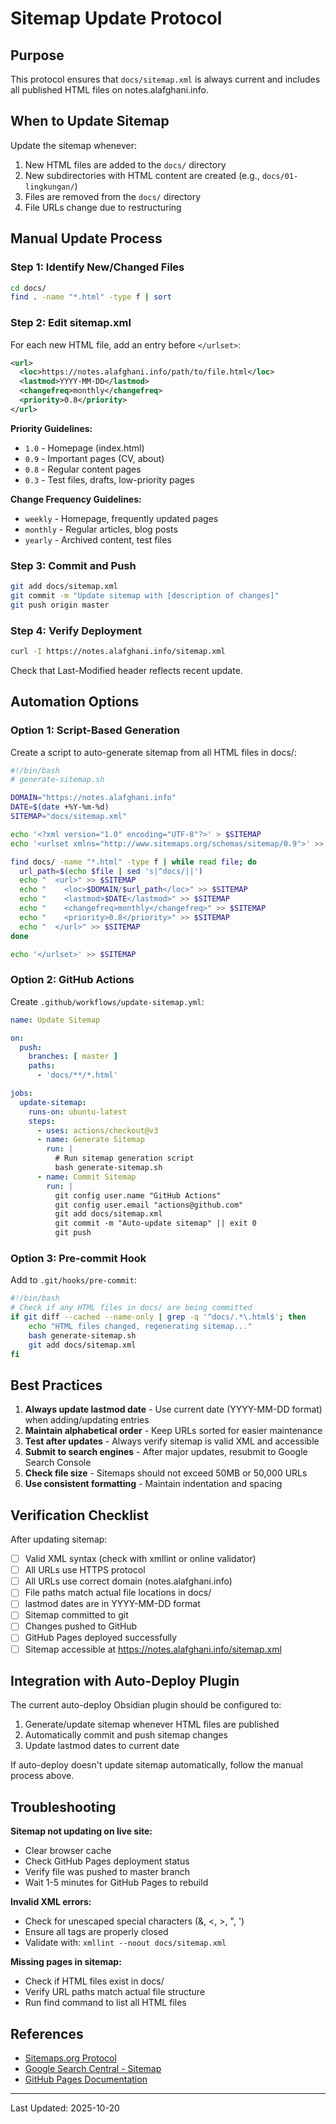 # Sitemap Update Protocol

## Purpose
This protocol ensures that `docs/sitemap.xml` is always current and includes all published HTML files on notes.alafghani.info.

## When to Update Sitemap

Update the sitemap whenever:
1. New HTML files are added to the `docs/` directory
2. New subdirectories with HTML content are created (e.g., `docs/01-lingkungan/`)
3. Files are removed from the `docs/` directory
4. File URLs change due to restructuring

## Manual Update Process

### Step 1: Identify New/Changed Files
```bash
cd docs/
find . -name "*.html" -type f | sort
```

### Step 2: Edit sitemap.xml
For each new HTML file, add an entry before `</urlset>`:

```xml
<url>
  <loc>https://notes.alafghani.info/path/to/file.html</loc>
  <lastmod>YYYY-MM-DD</lastmod>
  <changefreq>monthly</changefreq>
  <priority>0.8</priority>
</url>
```

**Priority Guidelines:**
- `1.0` - Homepage (index.html)
- `0.9` - Important pages (CV, about)
- `0.8` - Regular content pages
- `0.3` - Test files, drafts, low-priority pages

**Change Frequency Guidelines:**
- `weekly` - Homepage, frequently updated pages
- `monthly` - Regular articles, blog posts
- `yearly` - Archived content, test files

### Step 3: Commit and Push
```bash
git add docs/sitemap.xml
git commit -m "Update sitemap with [description of changes]"
git push origin master
```

### Step 4: Verify Deployment
```bash
curl -I https://notes.alafghani.info/sitemap.xml
```

Check that Last-Modified header reflects recent update.

## Automation Options

### Option 1: Script-Based Generation
Create a script to auto-generate sitemap from all HTML files in docs/:

```bash
#!/bin/bash
# generate-sitemap.sh

DOMAIN="https://notes.alafghani.info"
DATE=$(date +%Y-%m-%d)
SITEMAP="docs/sitemap.xml"

echo '<?xml version="1.0" encoding="UTF-8"?>' > $SITEMAP
echo '<urlset xmlns="http://www.sitemaps.org/schemas/sitemap/0.9">' >> $SITEMAP

find docs/ -name "*.html" -type f | while read file; do
  url_path=$(echo $file | sed 's|^docs/||')
  echo "  <url>" >> $SITEMAP
  echo "    <loc>$DOMAIN/$url_path</loc>" >> $SITEMAP
  echo "    <lastmod>$DATE</lastmod>" >> $SITEMAP
  echo "    <changefreq>monthly</changefreq>" >> $SITEMAP
  echo "    <priority>0.8</priority>" >> $SITEMAP
  echo "  </url>" >> $SITEMAP
done

echo '</urlset>' >> $SITEMAP
```

### Option 2: GitHub Actions
Create `.github/workflows/update-sitemap.yml`:

```yaml
name: Update Sitemap

on:
  push:
    branches: [ master ]
    paths:
      - 'docs/**/*.html'

jobs:
  update-sitemap:
    runs-on: ubuntu-latest
    steps:
      - uses: actions/checkout@v3
      - name: Generate Sitemap
        run: |
          # Run sitemap generation script
          bash generate-sitemap.sh
      - name: Commit Sitemap
        run: |
          git config user.name "GitHub Actions"
          git config user.email "actions@github.com"
          git add docs/sitemap.xml
          git commit -m "Auto-update sitemap" || exit 0
          git push
```

### Option 3: Pre-commit Hook
Add to `.git/hooks/pre-commit`:

```bash
#!/bin/bash
# Check if any HTML files in docs/ are being committed
if git diff --cached --name-only | grep -q '^docs/.*\.html$'; then
    echo "HTML files changed, regenerating sitemap..."
    bash generate-sitemap.sh
    git add docs/sitemap.xml
fi
```

## Best Practices

1. **Always update lastmod date** - Use current date (YYYY-MM-DD format) when adding/updating entries
2. **Maintain alphabetical order** - Keep URLs sorted for easier maintenance
3. **Test after updates** - Always verify sitemap is valid XML and accessible
4. **Submit to search engines** - After major updates, resubmit to Google Search Console
5. **Check file size** - Sitemaps should not exceed 50MB or 50,000 URLs
6. **Use consistent formatting** - Maintain indentation and spacing

## Verification Checklist

After updating sitemap:
- [ ] Valid XML syntax (check with xmllint or online validator)
- [ ] All URLs use HTTPS protocol
- [ ] All URLs use correct domain (notes.alafghani.info)
- [ ] File paths match actual file locations in docs/
- [ ] lastmod dates are in YYYY-MM-DD format
- [ ] Sitemap committed to git
- [ ] Changes pushed to GitHub
- [ ] GitHub Pages deployed successfully
- [ ] Sitemap accessible at https://notes.alafghani.info/sitemap.xml

## Integration with Auto-Deploy Plugin

The current auto-deploy Obsidian plugin should be configured to:
1. Generate/update sitemap whenever HTML files are published
2. Automatically commit and push sitemap changes
3. Update lastmod dates to current date

If auto-deploy doesn't update sitemap automatically, follow the manual process above.

## Troubleshooting

**Sitemap not updating on live site:**
- Clear browser cache
- Check GitHub Pages deployment status
- Verify file was pushed to master branch
- Wait 1-5 minutes for GitHub Pages to rebuild

**Invalid XML errors:**
- Check for unescaped special characters (&, <, >, ", ')
- Ensure all tags are properly closed
- Validate with: `xmllint --noout docs/sitemap.xml`

**Missing pages in sitemap:**
- Check if HTML files exist in docs/
- Verify URL paths match actual file structure
- Run find command to list all HTML files

## References

- [Sitemaps.org Protocol](https://www.sitemaps.org/protocol.html)
- [Google Search Central - Sitemap](https://developers.google.com/search/docs/crawling-indexing/sitemaps/overview)
- [GitHub Pages Documentation](https://docs.github.com/en/pages)

---
Last Updated: 2025-10-20
